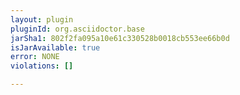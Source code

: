 ```yaml
---
layout: plugin
pluginId: org.asciidoctor.base
jarSha1: 802f2fa095a10e61c330528b0018cb553ee66b0d
isJarAvailable: true
error: NONE
violations: []

---
```


